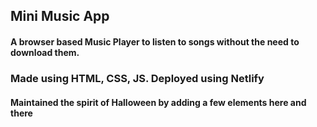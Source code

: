 ## Mini Music App

#### A browser based Music Player to listen to songs without the need to download them.

### Made using HTML, CSS, JS. Deployed using Netlify

#### Maintained the spirit of Halloween by adding a few elements here and there

